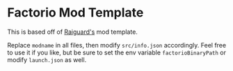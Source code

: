# Factorio Mod Template
This is based off of [Raiguard's](https://github.com/raiguard) mod template.

Replace `modname` in all files, then modify `src/info.json` accordingly.
Feel free to use it if you like, but be sure to set the env variable `factorioBinaryPath` or modify `launch.json` as well.
